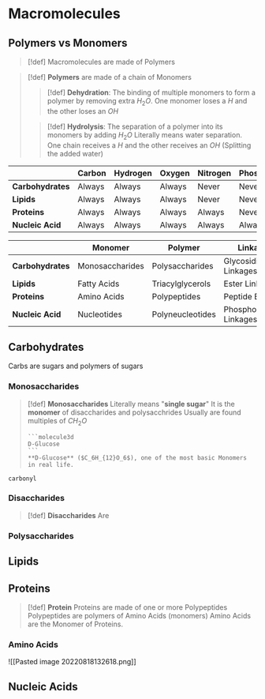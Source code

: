 # Macromolecules
## Polymers vs Monomers
> [!def]
> Macromolecules are made of Polymers

> [!def]
> **Polymers** are made of a chain of Monomers
>> [!def]
>> **Dehydration**: The binding of multiple monomers to form a polymer by removing extra $H_2O$.
>> One monomer loses a $H$ and the other loses an $OH$
>
>> [!def]
>> **Hydrolysis**: The separation of a polymer into its monomers by adding $H_2O$
>> Literally means water separation.
>> One chain receives a $H$ and the other receives an $OH$ (Splitting the added water)

|                   | **Carbon** | **Hydrogen** | **Oxygen** | **Nitrogen** | **Phosphorus** | **Sulfur** |
| ----------------- | ---------- | ------------ | ---------- | ------------ | -------------- | ---------- |
| **Carbohydrates** | Always     | Always       | Always     | Never        | Never          | Never      |
| **Lipids**        | Always     | Always       | Always     | Never        | Never          | Never      |
| **Proteins**      | Always     | Always       | Always     | Always       | Never          | Sometimes  |
| **Nucleic Acid**  | Always     | Always       | Always     | Always       | Always         | Never      |

|                   | **Monomer**     | **Polymer**      | **Linkage**             |
| ----------------- | --------------- | ---------------- | ----------------------- |
| **Carbohydrates** | Monosaccharides | Polysaccharides  | Glycosidic Linkages     |
| **Lipids**        | Fatty Acids     | Triacylglycerols | Ester Linkages          |
| **Proteins**      | Amino Acids     | Polypeptides     | Peptide Bonds           |
| **Nucleic Acid**  | Nucleotides     | Polyneucleotides | Phosphodiester Linkages |

## Carbohydrates
Carbs are sugars and polymers of sugars


### Monosaccharides
>[!def]
> **Monosaccharides**
> Literally means "**single sugar**"
> It is the **monomer** of disaccharides and polysacchrides
> Usually are found multiples of $CH_2O$
> ````col
> ```molecule3d
> D-Glucose
> ```
> **D-Glucose** ($C_6H_{12}O_6$), one of the most basic Monomers in real life.
> ````

```molecule3d
carbonyl
```

### Disaccharides
> [!def]
> **Disaccharides**
> Are 

### Polysaccharides

## Lipids

## Proteins
> [!def]
> **Protein**
> Proteins are made of one or more Polypeptides
> Polypeptides are polymers of Amino Acids (monomers)
> Amino Acids are the Monomer of Proteins.

### Amino Acids
![[Pasted image 20220818132618.png]]

## Nucleic Acids